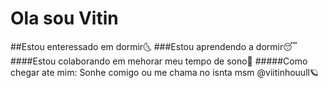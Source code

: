 # Ola sou Vitin
##Estou enteressado em dormir🌜
###Estou aprendendo a dormir😴
####Estou colaborando em mehorar meu tempo de sono🌌
#####Como chegar ate mim: Sonhe comigo ou me chama no isnta msm @viitinhouull🪐

<!---
AbsTraCt121/AbsTraCt121 is a ✨ special ✨ repository because its `README.md` (this file) appears on your GitHub profile.
You can click the Preview link to take a look at your changes.
--->

